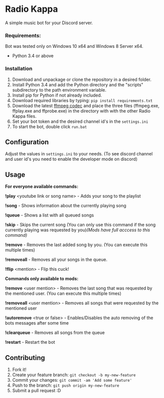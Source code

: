 # Radio Kappa

A simple music bot for your Discord server.


### Requirements:

Bot was tested only on Windows 10 x64 and Windows 8 Server x64.

- Python 3.4 or above

### Installation

1. Download and unpackage or clone the repository in a desired folder.
2. Install Python 3.4 and add the Python directory and the "scripts" subdirectory to the path environment variable.
3. Install pip for Python if not already included.
4. Download required libraries by typing: `pip install requirements.txt`
5. Download the latest [ffmpeg codec](https://ffmpeg.zeranoe.com/builds/) and place the three files (ffmpeg.exe, ffplay.exe and ffprobe.exe) in the directory with with the other Radio Kappa files.
6. Set your bot token and the desired channel id's in the `settings.ini`
7. To start the bot, double click `run.bat`


## Configuration

Adjust the values in `settings.ini` to your needs. (To see discord channel and user id's you need to enable the developer mode on discord)

## Usage

__**For everyone available commands:**__

**!play** \<youtube link or song name>      -    Adds your song to the playlist

**!song**                                                            -    Shows information about the currently playing song

**!queue**                                                         -    Shows a list with all queued songs

**!skip**                                                             -    Skips the current song (You can only use this command if the song currently playing was requested by you)*(Mods have full acccess to this command)*

**!remove**                                                      -    Removes the last added song by you. (You can execute this multiple times)

**!removeall**                                                  -    Removes all your songs in the queue.

**!flip** \<mention>                                         -    Flip this cuck!

__**Commands only available to mods:**__

**!remove** \<user mention>                        -    Removes the last song that was requested by the mentioned user. (You can execute this multiple times)

**!removeall** \<user mention>                    -    Removes all songs that were requested by the mentioned user

**!autoremove** \<true or false>                  -    Enables/Disables the auto removing of the bots messages after some time

**!clearqueue**                                                -    Removes all songs from the queue

**!restart**                                                        -    Restart the bot



## Contributing

1. Fork it!
2. Create your feature branch: `git checkout -b my-new-feature`
3. Commit your changes: `git commit -am 'Add some feature'`
4. Push to the branch: `git push origin my-new-feature`
5. Submit a pull request :D
